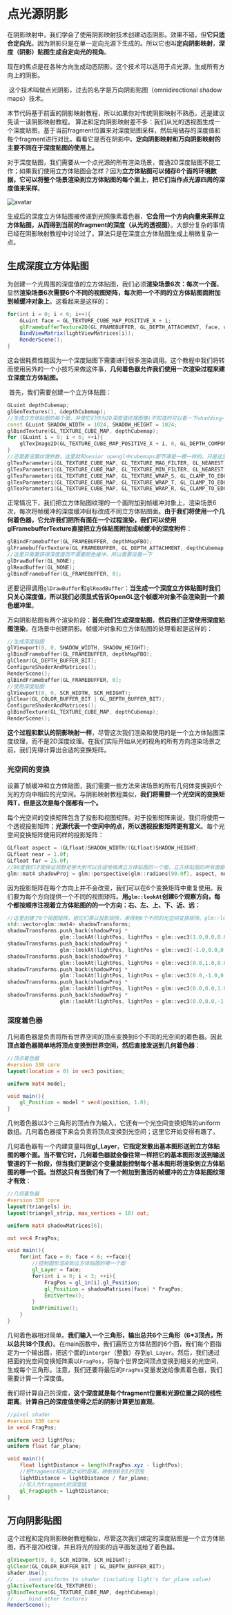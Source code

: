 # 点光源阴影

​		在阴影映射中，我们学会了使用阴影映射技术创建动态阴影。效果不错，但**它只适合定向光**，因为阴影只是在单一定向光源下生成的。所以它也叫**定向阴影映射**，**深度（阴影）贴图生成自定向光的视角**。

​		现在的焦点是在各种方向生成动态阴影。这个技术可以适用于点光源，生成所有方向上的阴影。

​		这个技术叫做点光阴影，过去的名字是万向阴影贴图（omnidirectional shadow maps）技术。

​		本节代码基于前面的阴影映射教程，所以如果你对传统阴影映射不熟悉，还是建议先读一读阴影映射教程。 算法和定向阴影映射差不多：我们从光的透视图生成一个深度贴图，基于当前fragment位置来对深度贴图采样，然后用储存的深度值和每个fragment进行对比，看看它是否在阴影中。**定向阴影映射和万向阴影映射的主要不同在于深度贴图的使用上。**

​		对于深度贴图，我们需要从一个点光源的所有渲染场景，普通2D深度贴图不能工作；如果我们使用立方体贴图会怎样？因为**立方体贴图可以储存6个面的环境数据，它可以将整个场景渲染到立方体贴图的每个面上**，**把它们当作点光源四周的深度值来采样**。

![avatar](../image/point_shadows_diagram.png)

​		生成后的深度立方体贴图被传递到光照像素着色器，**它会用一个方向向量来采样立方体贴图，从而得到当前的fragment的深度（从光的透视图）**。大部分复杂的事情已经在阴影映射教程中讨论过了。算法只是在深度立方体贴图生成上稍微复杂一点。

## 生成深度立方体贴图

​		为创建一个光周围的深度值的立方体贴图，我们必须**渲染场景6次：每次一个面**。显然**渲染场景6次需要6个不同的视图矩阵，每次把一个不同的立方体贴图面附加到帧缓冲对象上**。这看起来是这样的：

```glsl
for(int i = 0; i < 6; i++){
	GLuint face = GL_TEXTURE_CUBE_MAP_POSITIVE_X + i;
	glFramebufferTexture2D(GL_FRAMEBUFFER, GL_DEPTH_ATTACHMENT, face, depthCubemap, 0);
	BindViewMatrix(lightViewMatrices[i]);
    RenderScene();  
}
```

​		这会很耗费性能因为一个深度贴图下需要进行很多渲染调用。这个教程中我们将转而使用另外的一个小技巧来做这件事，**几何着色器允许我们使用一次渲染过程来建立深度立方体贴图。**

​		首先，我们需要创建一个立方体贴图：

```c++
GLuint depthCubemap;
glGenTextures(1, &depthCubemap);
//生成立方体贴图的每个面，并使它们作为2D深度值纹理图像(不知道的可以看一下shadding-mapping那节课)
const GLuint SHADOW_WIDTH = 1024, SHADOW_HEIGHT = 1024;
glBindTexture(GL_TEXTURE_CUBE_MAP, depthCubemap);
for (GLuint i = 0; i < 6; ++i){
	glTexImage2D(GL_TEXTURE_CUBE_MAP_POSITIVE_X + i, 0, GL_DEPTH_COMPONENT, SHADOW_WIDTH, SHADOW_HEIGHT, 0, GL_DEPTH_COMPONENT, GL_FLOAT, NULL);
}
//还需要设置纹理参数，这里就和senior opengl中cubemaps那节课是一模一样的，只是这里没有具体的贴图纹理
glTexParameteri(GL_TEXTURE_CUBE_MAP, GL_TEXTURE_MAG_FILTER, GL_NEAREST);
glTexParameteri(GL_TEXTURE_CUBE_MAP, GL_TEXTURE_MIN_FILTER, GL_NEAREST);
glTexParameteri(GL_TEXTURE_CUBE_MAP, GL_TEXTURE_WRAP_S, GL_CLAMP_TO_EDGE);
glTexParameteri(GL_TEXTURE_CUBE_MAP, GL_TEXTURE_WRAP_T, GL_CLAMP_TO_EDGE);
glTexParameteri(GL_TEXTURE_CUBE_MAP, GL_TEXTURE_WRAP_R, GL_CLAMP_TO_EDGE);
```

​		正常情况下，我们把立方体贴图纹理的一个面附加到帧缓冲对象上，渲染场景6次，每次将帧缓冲的深度缓冲目标改成不同立方体贴图面。**由于我们将使用一个几何着色器，它允许我们把所有面在一个过程渲染，我们可以使用glFramebufferTexture直接把立方体贴图附加成帧缓冲的深度附件**：

```c++
glBindFramebuffer(GL_FRAMEBUFFER, depthMapFBO);
glFramebufferTexture(GL_FRAMEBUFFER, GL_DEPTH_ATTACHMENT, depthCubemap, 0);
//这里只需要获得深度值而不需要颜色缓冲，所以需要设置一下
glDrawBuffer(GL_NONE);
glReadBuffer(GL_NONE);
glBindFramebuffer(GL_FRAMEBUFFER, 0);
```

​		还要记得调用`glDrawBuffer`和`glReadBuffer`：**当生成一个深度立方体贴图时我们只关心深度值，所以我们必须显式告诉OpenGL这个帧缓冲对象不会渲染到一个颜色缓冲里**。

​		万向阴影贴图有两个渲染阶段：**首先我们生成深度贴图**，**然后我们正常使用深度贴图渲染**，在场景中创建阴影。帧缓冲对象和立方体贴图的处理看起是这样的：

```c++
//生成深度贴图
glViewport(0, 0, SHADOW_WIDTH, SHADOW_HEIGHT);
glBindFramebuffer(GL_FRAMEBUFFER, depthMapFBO);
glClear(GL_DEPTH_BUFFER_BIT);
ConfigureShaderAndMatrices();
RenderScene();
glBindFramebuffer(GL_FRAMEBUFFER, 0);
//使用深度贴图
glViewport(0, 0, SCR_WIDTH, SCR_HEIGHT);
glClear(GL_COLOR_BUFFER_BIT | GL_DEPTH_BUFFER_BIT);
ConfigureShaderAndMatrices();
glBindTexture(GL_TEXTURE_CUBE_MAP, depthCubemap);
RenderScene();
```

​		**这个过程和默认的阴影映射一样**，尽管这次我们渲染和使用的是一个立方体贴图深度纹理，而不是2D深度纹理。在我们实际开始从光的视角的所有方向渲染场景之前，我们先得计算出合适的变换矩阵。

### 光空间的变换

​		设置了帧缓冲和立方体贴图，我们需要一些方法来讲场景的所有几何体变换到6个光的方向中相应的光空间。与阴影映射教程类似，**我们将需要一个光空间的变换矩阵T，但是这次是每个面都有一个。**

​		每个光空间的变换矩阵包含了投影和视图矩阵。对于投影矩阵来说，我们将使用一个透视投影矩阵；**光源代表一个空间中的点，所以透视投影矩阵更有意义**。每个光空间变换矩阵使用同样的投影矩阵：

```c++
GLfloat aspect = (GLfloat)SHADOW_WIDTH/(GLfloat)SHADOW_HEIGHT;
GLfloat near = 1.0f;
GLfloat far = 25.0f;
//90度我们才能保证视野足够大到可以合适地填满立方体贴图的一个面，立方体贴图的所有面都能与其他面在边缘对齐。
glm::mat4 shadowProj = glm::perspective(glm::radians(90.0f), aspect, near, far);
```

​		因为投影矩阵在每个方向上并不会改变，我们可以在6个变换矩阵中重复使用。我们要为每个方向提供一个不同的视图矩阵。**用`glm::lookAt`创建6个观察方向，每个都按顺序注视着立方体贴图的的一个方向：右、左、上、下、近、远：**

```c++
//这里创建了6个视图矩阵，把它们乘以投影矩阵，来得到6个不同的光空间变换矩阵。glm::lookAt的target参数是它注视的立方体贴图的面的一个方向。
std::vector<glm::mat4> shadowTransforms;
shadowTransforms.push_back(shadowProj * 
                 glm::lookAt(lightPos, lightPos + glm::vec3(1.0,0.0,0.0), glm::vec3(0.0,-1.0,0.0));
shadowTransforms.push_back(shadowProj * 
                 glm::lookAt(lightPos, lightPos + glm::vec3(-1.0,0.0,0.0), glm::vec3(0.0,-1.0,0.0));
shadowTransforms.push_back(shadowProj * 
                 glm::lookAt(lightPos, lightPos + glm::vec3(0.0,1.0,0.0), glm::vec3(0.0,0.0,1.0));
shadowTransforms.push_back(shadowProj * 
                 glm::lookAt(lightPos, lightPos + glm::vec3(0.0,-1.0,0.0), glm::vec3(0.0,0.0,-1.0));
shadowTransforms.push_back(shadowProj * 
                 glm::lookAt(lightPos, lightPos + glm::vec3(0.0,0.0,1.0), glm::vec3(0.0,-1.0,0.0));
shadowTransforms.push_back(shadowProj * 
                 glm::lookAt(lightPos, lightPos + glm::vec3(0.0,0.0,-1.0), glm::vec3(0.0,-1.0,0.0));
```

### 深度着色器

​		几何着色器是负责将所有世界空间的顶点变换到6个不同的光空间的着色器。因此**顶点着色器简单地将顶点变换到世界空间，然后直接发送到几何着色器**：

```glsl
//顶点着色器
#version 330 core
layout(location = 0) in vec3 position;

uniform mat4 model;

void main(){
	gl_Position = model * vec4(position, 1.0);
}
```

​		几何着色器以3个三角形的顶点作为输入，它还有一个光空间变换矩阵的uniform数组。几何着色器接下来会负责将顶点变换到光空间；这里它开始变得有趣了。

​		几何着色器有一个内建变量叫做**gl_Layer**，**它指定发散出基本图形送到立方体贴图的哪个面。**当不管它时，几何着色器就会像往常一样把它的基本图形发送到输送管道的下一阶段，但当我们更新这个变量就能控制每个基本图形将渲染到立方体贴图的哪一个面。当然**这只有当我们有了一个附加到激活的帧缓冲的立方体贴图纹理才有效**：

```glsl
//几何着色器
#version 330 core
layout(triangels) in;
layout(triangel_strip, max_vertices = 18) out;

uniform mat4 shadowMatrices[6];

out vec4 FragPos;

void main(){
	for(int face = 0; face < 6; ++face){
        //控制图形渲染到立方体贴图的哪一个面
		gl_Layer = face;	
        for(int i = 0; i < 3; ++i){
            FragPos = gl_in[i].gl_Position;
            gl_Position = shadowMatrices[face] * FragPos;
            EmitVertex();
        }
        EndPrimitive();
	}
}
```

​		几何着色器相对简单。**我们输入一个三角形，输出总共6个三角形（6*3顶点，所以总共18个顶点）**。在main函数中，我们遍历立方体贴图的6个面，我们每个面指定为一个输出面，把这个面的`interger`（整数）存到`gl_Layer`。然后，我们通过把面的光空间变换矩阵乘以`FragPos`，将每个世界空间顶点变换到相关的光空间，生成每个三角形。注意，我们还要将最后的`FragPos`变量发送给像素着色器，我们需要计算一个深度值。

​		我们将计算自己的深度，**这个深度就是每个fragment位置和光源位置之间的线性距离**。**计算自己的深度值使得之后的阴影计算更加直观**。

```glsl
//pixel shader
#version 330 core
in vec4 FragPos;

uniform vec3 lightPos;
uniform float far_plane;

void main(){
    float lightDistance = length(FragPos.xyz - lightPos);
    //把fragment和光源之间的距离，映射到0到1的范围
    lightDistance = lightDistance / far_plane;
    //写入为fragment的深度值
    gl_FragDepth = lightDistance;
}
```

## 万向阴影贴图

​		这个过程和定向阴影映射教程相似，尽管这次我们绑定的深度贴图是一个立方体贴图，而不是2D纹理，并且将光的投影的远平面发送给了着色器。

```glsl
glViewport(0, 0, SCR_WIDTH, SCR_HEIGHT);
glClear(GL_COLOR_BUFFER_BIT | GL_DEPTH_BUFFER_BIT);
shader.Use();  
// ... send uniforms to shader (including light's far_plane value)
glActiveTexture(GL_TEXTURE0);
glBindTexture(GL_TEXTURE_CUBE_MAP, depthCubemap);
// ... bind other textures
RenderScene();
```


